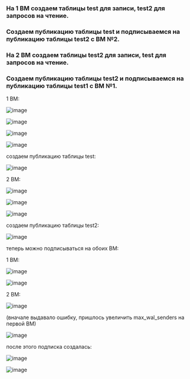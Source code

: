 
### На 1 ВМ создаем таблицы test для записи, test2 для запросов на чтение.
### Создаем публикацию таблицы test и подписываемся на публикацию таблицы test2 с ВМ №2.
### На 2 ВМ создаем таблицы test2 для записи, test для запросов на чтение.
### Создаем публикацию таблицы test2 и подписываемся на публикацию таблицы test1 с ВМ №1.

1 ВМ:

![image](https://github.com/AKhabarov/Otus-HomeWork/assets/40095258/1568dd10-f607-48f1-978c-a90303ffd7df)

![image](https://github.com/AKhabarov/Otus-HomeWork/assets/40095258/28be78bc-48b0-499e-a210-eabc15e0bb5a)

![image](https://github.com/AKhabarov/Otus-HomeWork/assets/40095258/14441af3-95ee-4a2b-a4cf-17c7670ba41a)

![image](https://github.com/AKhabarov/Otus-HomeWork/assets/40095258/495fdb5d-e09a-4796-a9e0-b6ec23b7b1e7)

создаем публикацию таблицы test:

![image](https://github.com/AKhabarov/Otus-HomeWork/assets/40095258/4019f1b8-0ee4-461e-8c21-6c6a5333c655)

2 ВМ:

![image](https://github.com/AKhabarov/Otus-HomeWork/assets/40095258/bf61884b-64ba-4755-8e8a-77298c7b17e2)

![image](https://github.com/AKhabarov/Otus-HomeWork/assets/40095258/a6affd3b-5d0b-4a0a-bacc-37b316135cef)

![image](https://github.com/AKhabarov/Otus-HomeWork/assets/40095258/78334d4e-2dbc-43f2-8634-6b2aa7f43f84)

создаем публикацию таблицы test2:

![image](https://github.com/AKhabarov/Otus-HomeWork/assets/40095258/ef9520f3-1b79-4301-9023-bc051b946c00)

теперь можно подписываться на обоих ВМ:

1 ВМ:

![image](https://github.com/AKhabarov/Otus-HomeWork/assets/40095258/f7097067-f64e-4db8-b077-9a4f546b9f98)

![image](https://github.com/AKhabarov/Otus-HomeWork/assets/40095258/1c9d1f1f-3489-4ee3-90a3-2ca921e83d56)

2 ВМ:

![image](https://github.com/AKhabarov/Otus-HomeWork/assets/40095258/a21eeab9-19a5-4762-96d5-e649d0584efa)

(вначале выдавало ошибку, пришлось увеличить max_wal_senders на первой ВМ)

![image](https://github.com/AKhabarov/Otus-HomeWork/assets/40095258/0b3d5077-1ccd-4925-abf2-a8dd12599536)

после этого подписка создалась:

![image](https://github.com/AKhabarov/Otus-HomeWork/assets/40095258/1f549b5c-0c91-4201-a676-bf7f6dec632f)

![image](https://github.com/AKhabarov/Otus-HomeWork/assets/40095258/82d3cb3e-190c-4876-ba7b-a12b042fbc35)

